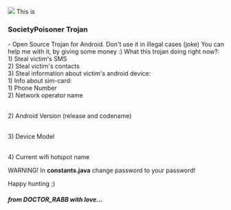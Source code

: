 <img src="http://updato.com/wp-content/uploads/2016/05/Android-Malware-.jpg">
This is <h3>SocietyPoisoner Trojan</h3> - Open Source Trojan for Android.
Don't use it in illegal cases (joke)
You can help me with it, by giving some money :)
What this trojan doing right now?:
<br>1) Steal victim's SMS
<br>2) Steal victim's contacts
<br>3) Steal information about victim's android device:
  <br>1) Info about sim-card:
        <br>1) Phone Number
        <br>2) Network operator name

  <br>2) Android Version (release and codename)

  <br>3) Device Model

  <br>4) Current wifi hotspot name

WARNING! In <b>constants.java</b> change password to your password!

Happy hunting ;)



<h5>from DOCTOR_RABB with love...</h5>
